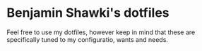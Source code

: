 #  Benjamin Shawki's dotfiles
Feel free to use my dotfiles, however keep in mind that these are specifically tuned to my configuratio, wants and needs.
